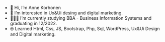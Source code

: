 - 👋 Hi, I’m Anne Korhonen
- 🤍 I’m interested in Ux&Ui desing and digital marketing.
- 👩🏻‍💻 I’m currently studying BBA - Business Information Systems and graduating in 12/2022.
- 🤓 Learned Html, Css, JS, Bootstrap, Php, Sql, WordPress, Ux&Ui Design and Digital marketing.
